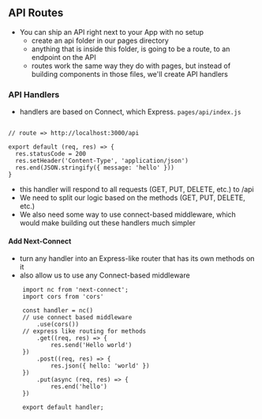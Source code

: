 ## API Routes
- You can ship an API right next to your App with no setup
    - create an api folder in our pages directory
    - anything that is inside this folder, is going to be a route, to an endpoint on the API
    - routes work the same way they do with pages, but instead of building components in those files, we'll create API handlers

### API Handlers
- handlers are based on Connect, which Express.
`pages/api/index.js`
```

// route => http://localhost:3000/api

export default (req, res) => {
  res.statusCode = 200
  res.setHeader('Content-Type', 'application/json')
  res.end(JSON.stringify({ message: 'hello' }))
}
```
- this handler will respond to all requests (GET, PUT, DELETE, etc.) to /api
- We need to split our logic based on the methods (GET, PUT, DELETE, etc.)
- We also need some way to use connect-based middleware, which would make building out these handlers much simpler

#### Add Next-Connect
- turn any handler into an Express-like router that has its own methods on it
- also allow us to use any Connect-based middleware
```
    import nc from 'next-connect';
    import cors from 'cors'

    const handler = nc()
    // use connect based middleware
        .use(cors())
    // express like routing for methods
        .get((req, res) => {
            res.send('Hello world')
    })
        .post((req, res) => {
            res.json({ hello: 'world' })
    })
        .put(async (req, res) => {
            res.end('hello')
    })
    
    export default handler;
```